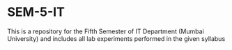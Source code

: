 # SEM-5-IT
This is a repository for the Fifth Semester of IT Department (Mumbai University) and includes all lab experiments performed in the given syllabus 
